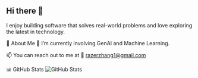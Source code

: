 ## Hi there 👋

 I enjoy building software that solves real-world problems and love exploring the latest in technology.

 🚀 About Me
🔭 I’m currently involving GenAI and Machine Learning.

📫 You can reach out to me at 📧 razerzhang1@gmail.com 

📊 GitHub Stats
![GitHub Stats](https://github-readme-stats.vercel.app/api?username=razerzhang&show_icons=true&hide_border=true&theme=tokyonight)

<!--
**razerzhang/razerzhang** is a ✨ _special_ ✨ repository because its `README.md` (this file) appears on your GitHub profile.

Here are some ideas to get you started:

- 🔭 I’m currently working on ...
- 🌱 I’m currently learning ...
- 👯 I’m looking to collaborate on ...
- 🤔 I’m looking for help with ...
- 💬 Ask me about ...
- 📫 How to reach me: ...
- 😄 Pronouns: ...
- ⚡ Fun fact: ...
-->
